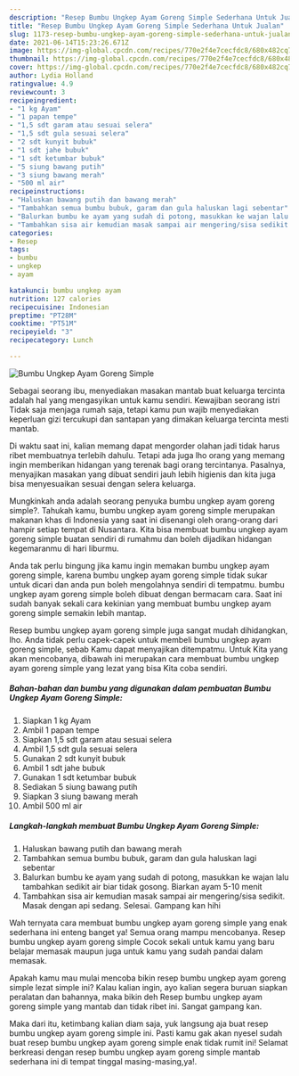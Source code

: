 ```yaml
---
description: "Resep Bumbu Ungkep Ayam Goreng Simple Sederhana Untuk Jualan"
title: "Resep Bumbu Ungkep Ayam Goreng Simple Sederhana Untuk Jualan"
slug: 1173-resep-bumbu-ungkep-ayam-goreng-simple-sederhana-untuk-jualan
date: 2021-06-14T15:23:26.671Z
image: https://img-global.cpcdn.com/recipes/770e2f4e7cecfdc8/680x482cq70/bumbu-ungkep-ayam-goreng-simple-foto-resep-utama.jpg
thumbnail: https://img-global.cpcdn.com/recipes/770e2f4e7cecfdc8/680x482cq70/bumbu-ungkep-ayam-goreng-simple-foto-resep-utama.jpg
cover: https://img-global.cpcdn.com/recipes/770e2f4e7cecfdc8/680x482cq70/bumbu-ungkep-ayam-goreng-simple-foto-resep-utama.jpg
author: Lydia Holland
ratingvalue: 4.9
reviewcount: 3
recipeingredient:
- "1 kg Ayam"
- "1 papan tempe"
- "1,5 sdt garam atau sesuai selera"
- "1,5 sdt gula sesuai selera"
- "2 sdt kunyit bubuk"
- "1 sdt jahe bubuk"
- "1 sdt ketumbar bubuk"
- "5 siung bawang putih"
- "3 siung bawang merah"
- "500 ml air"
recipeinstructions:
- "Haluskan bawang putih dan bawang merah"
- "Tambahkan semua bumbu bubuk, garam dan gula haluskan lagi sebentar"
- "Balurkan bumbu ke ayam yang sudah di potong, masukkan ke wajan lalu tambahkan sedikit air biar tidak gosong. Biarkan ayam 5-10 menit"
- "Tambahkan sisa air kemudian masak sampai air mengering/sisa sedikit. Masak dengan api sedang. Selesai. Gampang kan hihi"
categories:
- Resep
tags:
- bumbu
- ungkep
- ayam

katakunci: bumbu ungkep ayam 
nutrition: 127 calories
recipecuisine: Indonesian
preptime: "PT28M"
cooktime: "PT51M"
recipeyield: "3"
recipecategory: Lunch

---
```



![Bumbu Ungkep Ayam Goreng Simple](https://img-global.cpcdn.com/recipes/770e2f4e7cecfdc8/680x482cq70/bumbu-ungkep-ayam-goreng-simple-foto-resep-utama.jpg)

Sebagai seorang ibu, menyediakan masakan mantab buat keluarga tercinta adalah hal yang mengasyikan untuk kamu sendiri. Kewajiban seorang istri Tidak saja menjaga rumah saja, tetapi kamu pun wajib menyediakan keperluan gizi tercukupi dan santapan yang dimakan keluarga tercinta mesti mantab.

Di waktu  saat ini, kalian memang dapat mengorder olahan jadi tidak harus ribet membuatnya terlebih dahulu. Tetapi ada juga lho orang yang memang ingin memberikan hidangan yang terenak bagi orang tercintanya. Pasalnya, menyajikan masakan yang dibuat sendiri jauh lebih higienis dan kita juga bisa menyesuaikan sesuai dengan selera keluarga. 



Mungkinkah anda adalah seorang penyuka bumbu ungkep ayam goreng simple?. Tahukah kamu, bumbu ungkep ayam goreng simple merupakan makanan khas di Indonesia yang saat ini disenangi oleh orang-orang dari hampir setiap tempat di Nusantara. Kita bisa membuat bumbu ungkep ayam goreng simple buatan sendiri di rumahmu dan boleh dijadikan hidangan kegemaranmu di hari liburmu.

Anda tak perlu bingung jika kamu ingin memakan bumbu ungkep ayam goreng simple, karena bumbu ungkep ayam goreng simple tidak sukar untuk dicari dan anda pun boleh mengolahnya sendiri di tempatmu. bumbu ungkep ayam goreng simple boleh dibuat dengan bermacam cara. Saat ini sudah banyak sekali cara kekinian yang membuat bumbu ungkep ayam goreng simple semakin lebih mantap.

Resep bumbu ungkep ayam goreng simple juga sangat mudah dihidangkan, lho. Anda tidak perlu capek-capek untuk membeli bumbu ungkep ayam goreng simple, sebab Kamu dapat menyajikan ditempatmu. Untuk Kita yang akan mencobanya, dibawah ini merupakan cara membuat bumbu ungkep ayam goreng simple yang lezat yang bisa Kita coba sendiri.

<!--inarticleads1-->

##### Bahan-bahan dan bumbu yang digunakan dalam pembuatan Bumbu Ungkep Ayam Goreng Simple:

1. Siapkan 1 kg Ayam
1. Ambil 1 papan tempe
1. Siapkan 1,5 sdt garam atau sesuai selera
1. Ambil 1,5 sdt gula sesuai selera
1. Gunakan 2 sdt kunyit bubuk
1. Ambil 1 sdt jahe bubuk
1. Gunakan 1 sdt ketumbar bubuk
1. Sediakan 5 siung bawang putih
1. Siapkan 3 siung bawang merah
1. Ambil 500 ml air




<!--inarticleads2-->

##### Langkah-langkah membuat Bumbu Ungkep Ayam Goreng Simple:

1. Haluskan bawang putih dan bawang merah
1. Tambahkan semua bumbu bubuk, garam dan gula haluskan lagi sebentar
1. Balurkan bumbu ke ayam yang sudah di potong, masukkan ke wajan lalu tambahkan sedikit air biar tidak gosong. Biarkan ayam 5-10 menit
1. Tambahkan sisa air kemudian masak sampai air mengering/sisa sedikit. Masak dengan api sedang. Selesai. Gampang kan hihi




Wah ternyata cara membuat bumbu ungkep ayam goreng simple yang enak sederhana ini enteng banget ya! Semua orang mampu mencobanya. Resep bumbu ungkep ayam goreng simple Cocok sekali untuk kamu yang baru belajar memasak maupun juga untuk kamu yang sudah pandai dalam memasak.

Apakah kamu mau mulai mencoba bikin resep bumbu ungkep ayam goreng simple lezat simple ini? Kalau kalian ingin, ayo kalian segera buruan siapkan peralatan dan bahannya, maka bikin deh Resep bumbu ungkep ayam goreng simple yang mantab dan tidak ribet ini. Sangat gampang kan. 

Maka dari itu, ketimbang kalian diam saja, yuk langsung aja buat resep bumbu ungkep ayam goreng simple ini. Pasti kamu gak akan nyesel sudah buat resep bumbu ungkep ayam goreng simple enak tidak rumit ini! Selamat berkreasi dengan resep bumbu ungkep ayam goreng simple mantab sederhana ini di tempat tinggal masing-masing,ya!.


